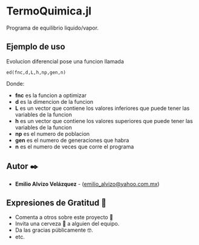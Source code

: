 # TermoQuimica.jl
Programa de equilibrio liquido/vapor.

## Ejemplo de uso
Evolucion diferencial pose una funcion llamada 
````
ed(fnc,d,L,h,np,gen,n)
````
Donde: 
* **fnc** es la funcion a optimizar
* **d** es la dimencion de la funcion
* **L** es un vector que contiene los valores inferiores que puede tener las variables de la funcion
* **h** es un vector que contiene los valores superiores que puede tener las variables de la funcion
* **np** es el numero de poblacion
* **gen** es el numero de generaciones que habra
* **n** es el numero de veces que corre el programa

## Autor ✒️

* **Emilio Alvizo Velázquez** - (emilio_alvizo@yahoo.com.mx)

## Expresiones de Gratitud 🎁

* Comenta a otros sobre este proyecto 📢
* Invita una cerveza 🍺 a alguien del equipo. 
* Da las gracias públicamente 🤓.
* etc.